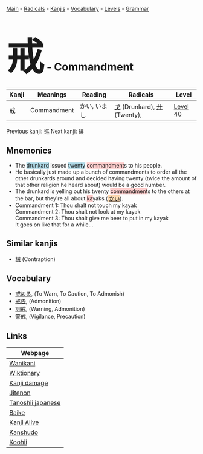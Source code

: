 <style> bigfont {font-size: 100px}</style>
[Main](../index.md) -
[Radicals](../radicals.md) -
[Kanjis](../kanjis.md) -
[Vocabulary](../vocabulary.md) -
[Levels](../levels.md) -
[Grammar](../grammar.md)
# <bigfont> 戒</bigfont> - Commandment 

| Kanji | Meanings | Reading | Radicals | Level |
| --- | --- | --- | --- | --- |
| 戒 | Commandment | かい, いまし | [戈](../radicals/戈.md) (Drunkard), [廾](../radicals/廾.md) (Twenty),  | [Level 40](../levels/wk_level40.md) |

Previous kanji: [巡](巡.md) Next kanji: [排](排.md) 

## Mnemonics
 * The <span style="background-color:#ADD8E6"> drunkard</span> issued <span style="background-color:#ADD8E6"> twenty</span> <span style="background-color:#ffcccb"> commandment</span>s to his people.
* He basically just made up a bunch of commandments to order all the other drunkards around and decided having twenty (twice the amount of that other religion he heard about) would be a good number.
* The drunkard is yelling out his twenty <span style="background-color:#ffcccb"> commandment</span>s to the others at the bar, but they're all about <span style="background-color:#ffcccb"> ka</span>yaks (<span style="background-color:#fed8b1"> [かい](https://jisho.org/search/かい)</span>).
* Commandment 1: Thou shalt not touch my kayak<br />Commandment 2: Thou shalt not look at my kayak<br />Commandment 3: Thou shalt give me beer to put in my kayak<br />It goes on like that for a while...


## Similar kanjis
 * [械](械.md) (Contraption)


## Vocabulary
 * [戒める](../vocabulary/戒.md), (To Warn, To Caution, To Admonish)
* [戒告](../vocabulary/戒.md), (Admonition)
* [訓戒](../vocabulary/戒.md), (Warning, Admonition)
* [警戒](../vocabulary/戒.md), (Vigilance, Precaution)



## Links 

| Webpage |
| --- |
| [Wanikani          ](https://www.wanikani.com/kanji/戒) |
| [Wiktionary        ](https://en.wiktionary.org/wiki/戒) |
| [Kanji damage      ](http://www.kanjidamage.com/kanji/search?utf8=✓&q=戒) |
| [Jitenon           ](https://jitenon.com/kanji/戒) |
| [Tanoshii japanese ](https://www.tanoshiijapanese.com/dictionary/kanji.cfm?k=戒) |
| [Baike             ](https://baike.baidu.com/item/戒) |
| [Kanji Alive       ](https://app.kanjialive.com/戒) |
| [Kanshudo          ](https://www.kanshudo.com/searchmn?q=戒) |
| [Koohii            ](https://kanji.koohii.com/study/kanji/戒) |
